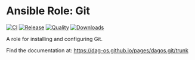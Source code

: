 # Ansible Role: Git

[![CI](https://github.com/DAG-OS/ansible-role-git/actions/workflows/ci.yml/badge.svg?branch=trunk)](https://github.com/DAG-OS/ansible-role-git/actions/workflows/ci.yml)
[![Release](https://github.com/DAG-OS/ansible-role-git/actions/workflows/release.yml/badge.svg)](https://github.com/DAG-OS/ansible-role-git/actions/workflows/release.yml)
[![Quality](https://img.shields.io/ansible/quality/57498?logo=ansible)](https://galaxy.ansible.com/dagos/git)
[![Downloads](https://img.shields.io/ansible/role/d/57498?logo=ansible)](https://galaxy.ansible.com/dagos/git)

A role for installing and configuring Git.

Find the documentation at: <https://dag-os.github.io/pages/dagos.git/trunk>
